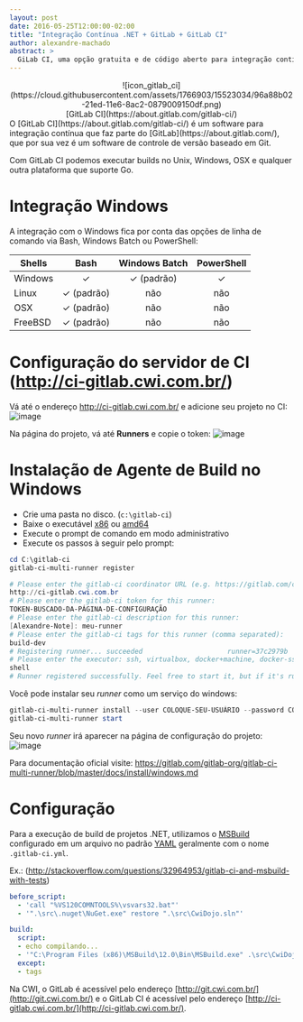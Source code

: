 ```yaml
---
layout: post
date: 2016-05-25T12:00:00-02:00
title: "Integração Contínua .NET + GitLab + GitLab CI"
author: alexandre-machado
abstract: >
  GiLab CI, uma opção gratuita e de código aberto para integração contínua na CWI
---
```

<center>
  ![icon_gitlab_ci](https://cloud.githubusercontent.com/assets/1766903/15523034/96a88b02-21ed-11e6-8ac2-0879009150df.png)
</center>
<center>
  [GitLab CI](https://about.gitlab.com/gitlab-ci/)
</center>
O [GitLab CI](https://about.gitlab.com/gitlab-ci/) é um software para integração contínua que faz parte do [GitLab](https://about.gitlab.com/), que por sua vez é um software de controle de versão baseado em Git.

Com GitLab CI podemos executar builds no Unix, Windows, OSX e qualquer outra plataforma que suporte Go.

# Integração Windows
A integração com o Windows fica por conta das opções de linha de comando via Bash, Windows Batch ou PowerShell:

| Shells  |    Bash    | Windows Batch | PowerShell |
|---------|:----------:|:-------------:|:----------:|
| Windows |      ✓     |   ✓ (padrão)  |      ✓     |
| Linux   | ✓ (padrão) |      não      |     não    |
| OSX     | ✓ (padrão) |      não      |     não    |
| FreeBSD | ✓ (padrão) |      não      |     não    |

# Configuração do servidor de CI (http://ci-gitlab.cwi.com.br/)
Vá até o endereço http://ci-gitlab.cwi.com.br/ e adicione seu projeto no CI:
![image](https://cloud.githubusercontent.com/assets/1766903/15524513/96dff518-21f9-11e6-8570-da8897272b45.png)

Na página do projeto, vá até **Runners** e copie o token:
![image](https://cloud.githubusercontent.com/assets/1766903/15524583/16d893a6-21fa-11e6-8c99-3d3272b78fc5.png)

# Instalação de Agente de Build no Windows
* Crie uma pasta no disco. (`c:\gitlab-ci`)
* Baixe o executável [x86](https://gitlab-ci-multi-runner-downloads.s3.amazonaws.com/latest/binaries/gitlab-ci-multi-runner-windows-386.exe) ou [amd64](https://gitlab-ci-multi-runner-downloads.s3.amazonaws.com/latest/binaries/gitlab-ci-multi-runner-windows-amd64.exe)
* Execute o prompt de comando em modo administrativo
* Execute os passos à seguir pelo prompt:

```powershell
cd C:\gitlab-ci
gitlab-ci-multi-runner register

# Please enter the gitlab-ci coordinator URL (e.g. https://gitlab.com/ci):
http://ci-gitlab.cwi.com.br
# Please enter the gitlab-ci token for this runner:
TOKEN-BUSCADO-DA-PÁGINA-DE-CONFIGURAÇÃO
# Please enter the gitlab-ci description for this runner:
[Alexandre-Note]: meu-runner
# Please enter the gitlab-ci tags for this runner (comma separated):
build-dev
# Registering runner... succeeded                     runner=37c2979b
# Please enter the executor: ssh, virtualbox, docker+machine, docker-ssh+machine, docker, docker-ssh, parallels, shell:
shell
# Runner registered successfully. Feel free to start it, but if it's running already the config should be automatically reloaded!
```
Você pode instalar seu *runner* como um serviço do windows:
```powershell
gitlab-ci-multi-runner install --user COLOQUE-SEU-USUÁRIO --password COLOQUE-SUA-SENHA
gitlab-ci-multi-runner start
```
Seu novo *runner* irá aparecer na página de configuração do projeto:
![image](https://cloud.githubusercontent.com/assets/1766903/15524400/7e7ff302-21f8-11e6-80dd-dbdddf234683.png)

Para documentação oficial visite: https://gitlab.com/gitlab-org/gitlab-ci-multi-runner/blob/master/docs/install/windows.md 
# Configuração 
Para a execução de build de projetos .NET, utilizamos o [MSBuild](https://msdn.microsoft.com/pt-br/library/ms164311.aspx) configurado em um arquivo no padrão [YAML](https://en.wikipedia.org/wiki/YAML) geralmente com o nome `.gitlab-ci.yml`.

Ex.: (http://stackoverflow.com/questions/32964953/gitlab-ci-and-msbuild-with-tests)
```yml
before_script:
  - 'call "%VS120COMNTOOLS%\vsvars32.bat"'
  - '".\src\.nuget\NuGet.exe" restore ".\src\CwiDojo.sln"'

build:
  script:
  - echo compilando... 
  - '"C:\Program Files (x86)\MSBuild\12.0\Bin\MSBuild.exe" .\src\CwiDojo.sln'
  except:
  - tags
```

Na CWI, o GitLab é acessível pelo endereço [http://git.cwi.com.br/](http://git.cwi.com.br/) e o GitLab CI é acessível pelo endereço [http://ci-gitlab.cwi.com.br/](http://ci-gitlab.cwi.com.br/).